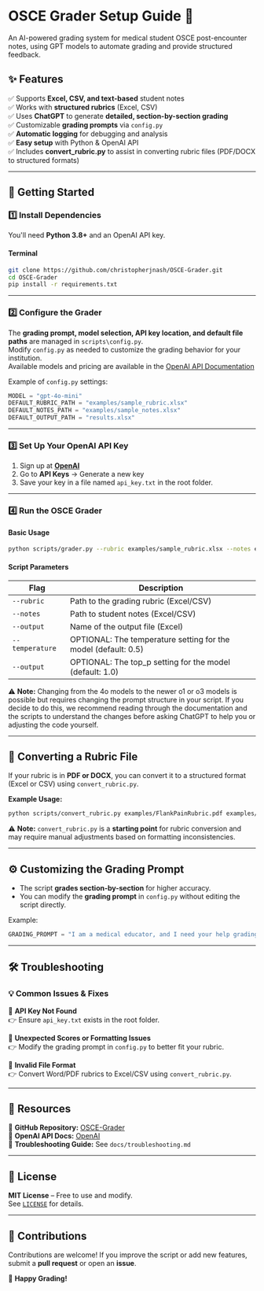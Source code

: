 # OSCE Grader Setup Guide 🚀  
An AI-powered grading system for medical student OSCE post-encounter notes, using GPT models to automate grading and provide structured feedback.  

## ✨ Features  
✅ Supports **Excel, CSV, and text-based** student notes  
✅ Works with **structured rubrics** (Excel, CSV)  
✅ Uses **ChatGPT** to generate **detailed, section-by-section grading**  
✅ Customizable **grading prompts** via `config.py`  
✅ **Automatic logging** for debugging and analysis  
✅ **Easy setup** with Python & OpenAI API  
✅ Includes **convert_rubric.py** to assist in converting rubric files (PDF/DOCX to structured formats)  

---

## 📌 Getting Started  
### **1️⃣ Install Dependencies**  
You'll need **Python 3.8+** and an OpenAI API key.  

#### **Terminal**  
```sh  
git clone https://github.com/christopherjnash/OSCE-Grader.git  
cd OSCE-Grader  
pip install -r requirements.txt  
```

---

### **2️⃣ Configure the Grader**  
The **grading prompt, model selection, API key location, and default file paths** are managed in `scripts\config.py`.  
Modify `config.py` as needed to customize the grading behavior for your institution.  
Available models and pricing are available in the [OpenAI API Documentation](https://platform.openai.com/docs/pricing)

Example of `config.py` settings:  
```python  
MODEL = "gpt-4o-mini"
DEFAULT_RUBRIC_PATH = "examples/sample_rubric.xlsx"
DEFAULT_NOTES_PATH = "examples/sample_notes.xlsx"
DEFAULT_OUTPUT_PATH = "results.xlsx"
```

---

### **3️⃣ Set Up Your OpenAI API Key**  
1. Sign up at **[OpenAI](https://platform.openai.com/signup/)**  
2. Go to **API Keys** → Generate a new key  
3. Save your key in a file named `api_key.txt` in the root folder.  

---

### **4️⃣ Run the OSCE Grader**  
#### **Basic Usage**  
```sh  
python scripts/grader.py --rubric examples/sample_rubric.xlsx --notes examples/sample_notes.xlsx --output results.xlsx  
```

#### **Script Parameters**  
| Flag | Description |  
|------|------------|  
| `--rubric` | Path to the grading rubric (Excel/CSV) |  
| `--notes` | Path to student notes (Excel/CSV) |  
| `--output` | Name of the output file (Excel) |  
| `--temperature` | OPTIONAL: The temperature setting for the model (default: 0.5) |  
| `--output` | OPTIONAL: The top_p setting for the model (default: 1.0) |  

⚠️ **Note:** Changing from the 4o models to the newer o1 or o3 models is possible but requires changing the prompt structure in your script. If you decide to do this, we recommend reading through the documentation and the scripts to understand the changes before asking ChatGPT to help you or adjusting the code yourself.  

---

## 🔄 Converting a Rubric File  
If your rubric is in **PDF or DOCX**, you can convert it to a structured format (Excel or CSV) using `convert_rubric.py`.  

**Example Usage:**  
```sh  
python scripts/convert_rubric.py examples/FlankPainRubric.pdf examples/sample_rubric.xlsx  
```

⚠️ **Note:** `convert_rubric.py` is a **starting point** for rubric conversion and may require manual adjustments based on formatting inconsistencies.  

---

## ⚙️ **Customizing the Grading Prompt**  
- The script **grades section-by-section** for higher accuracy.  
- You can modify the **grading prompt** in `config.py` without editing the script directly.  

Example:  
```python  
GRADING_PROMPT = "I am a medical educator, and I need your help grading an assignment... (your modified prompt)"
```

---

## 🛠 Troubleshooting  
### **💡 Common Issues & Fixes**  
🔹 **API Key Not Found**  
👉 Ensure `api_key.txt` exists in the root folder.  

🔹 **Unexpected Scores or Formatting Issues**  
👉 Modify the grading prompt in `config.py` to better fit your rubric.  

🔹 **Invalid File Format**  
👉 Convert Word/PDF rubrics to Excel/CSV using `convert_rubric.py`.  

---

## 🔗 Resources  
📌 **GitHub Repository:** [OSCE-Grader](https://github.com/christopherjnash/OSCE-Grader)  
📌 **OpenAI API Docs:** [OpenAI](https://platform.openai.com/docs/)  
📌 **Troubleshooting Guide:** See `docs/troubleshooting.md`  

---

## 📜 License  
**MIT License** – Free to use and modify.  
See [`LICENSE`](LICENSE) for details.  

---

## 🎤 Contributions  
Contributions are welcome! If you improve the script or add new features, submit a **pull request** or open an **issue**.  

🚀 **Happy Grading!**
